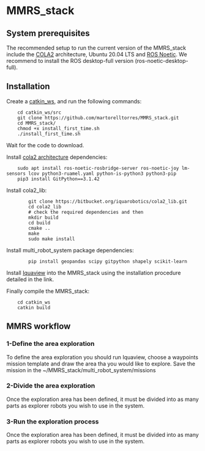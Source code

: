 # MMRS_stack
## System prerequisites
The recommended setup to run the current version of the MMRS_stack include the [COLA2](https://iquarobotics.com/cola2) architecture, Ubuntu 20.04 LTS and [ROS Noetic](https://wiki.ros.org/noetic).
We recommend to install the ROS desktop-full version (ros-noetic-desktop-full).

## Installation
Create a [catkin_ws](https://wiki.ros.org/catkin/Tutorials/create_a_workspace), and run the following commands:
```
    cd catkin_ws/src
    git clone https://github.com/martorelltorres/MMRS_stack.git
    cd MMRS_stack/
    chmod +x install_first_time.sh
    ./install_first_time.sh
```

Wait for the code to download.

Install [cola2 architecture](https://iquarobotics.com/cola2) dependencies:
```
    sudo apt install ros-noetic-rosbridge-server ros-noetic-joy lm-sensors lcov python3-ruamel.yaml python-is-python3 python3-pip 
    pip3 install GitPython==3.1.42
```
    

Install cola2_lib:
```
        git clone https://bitbucket.org/iquarobotics/cola2_lib.git
        cd cola2_lib
        # check the required dependencies and then
        mkdir build
        cd build
        cmake ..
        make
        sudo make install
```


Install multi_robot_system package dependencies:
```
        pip install geopandas scipy gitpython shapely scikit-learn
```
Install [Iquaview](https://bitbucket.org/iquarobotics/iquaview/src/master/) into the MMRS_stack using the installation procedure detailed in the link.

Finally compile the MMRS_stack:
```
    cd catkin_ws
    catkin build
```

## MMRS workflow
### 1-Define the area exploration
To define the area exploration you should run Iquaview, choose a waypoints mission template and draw the area tha you would like to explore. Save the mission in the ~/MMRS_stack/multi_robot_system/missions
### 2-Divide the area exploration
Once the exploration area has been defined, it must be divided into as many parts as explorer robots you wish to use in the system.
### 3-Run the exploration process
Once the exploration area has been defined, it must be divided into as many parts as explorer robots you wish to use in the system.

